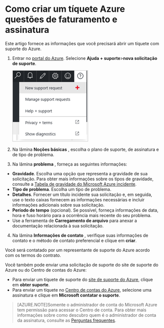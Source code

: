 <properties
    pageTitle="Como criar uma permissão de suporte para problemas de assinatura e cobrança Azure | Microsoft Azure"
    description="Descreve como criar uma permissão de suporte para problemas de assinatura e cobrança Azure"
    services=""
    documentationCenter=""
    authors="genlin"
    manager="mbaldwin"
    editor=""
    tags="billing"
    />

<tags
    ms.service="billing"
    ms.workload="na"
    ms.tgt_pltfrm="na"
    ms.devlang="na"
    ms.topic="article"
    ms.date="08/24/2016"
    ms.author="genli"/>

# <a name="how-to-create-a-support-ticket-for-azure-billing-and-subscription-issues"></a>Como criar um tíquete Azure questões de faturamento e assinatura
Este artigo fornece as informações que você precisará abrir um tíquete com suporte do Azure.

1. Entrar no [portal do Azure](https://portal.azure.com/). Selecione **Ajuda + suporte**>**nova solicitação de suporte**.

    ![helpandsupportbutton](./media/billing-how-to-create-billing-support-ticket/helpandsupport.png)
2. Na lâmina **Noções básicas** , escolha o plano de suporte, de assinatura e de tipo de problema.
3. Na lâmina **problema** , forneça as seguintes informações:

 * **Gravidade**. Escolha uma opção que representa a gravidade de sua solicitação. Para obter mais informações sobre os tipos de gravidade, consulte a [Tabela de gravidade do Microsoft Azure incidente](http://support.microsoft.com/gp/AzureSevDetails).
 * **Tipo de problema**. Escolha um tipo de problema.
 * **Detalhes**. Fornecer um título incidente sua solicitação e, em seguida, use o texto caixas fornecem as informações necessárias e incluir informações adicionais sobre sua solicitação.
 * **Período de tempo** (opcional). Se possível, forneça informações de data, hora e fuso horário para a ocorrência mais recente do seu problema.
 * Use a ferramenta de **Carregamento de arquivo** para anexar a documentação relacionada à sua solicitação.
4. Na lâmina **Informações de contato** , verifique suas informações de contato e o método de contato preferencial e clique em **criar**.

Você será contatado por um representante de suporte do Azure acordo com os termos do contrato.

Você também pode enviar uma solicitação de suporte do site de suporte do Azure ou do Centro de contas do Azure:

 * Para enviar um tíquete de suporte do [site de suporte do Azure](https://azure.microsoft.com/support/options/), clique em **obter suporte**.
 * Para enviar um tíquete no [Centro de contas do Azure](https://account.windowsazure.com/Subscriptions), selecione uma assinatura e clique em **Microsoft contatar o suporte**.

 >[AZURE.NOTE]Somente o administrador de conta do Microsoft Azure tem permissão para acessar o Centro de conta. Para obter mais informações sobre como descubro quem é o administrador de conta da assinatura, consulte as [Perguntas frequentes](billing-subscription-transfer.md#faq).
